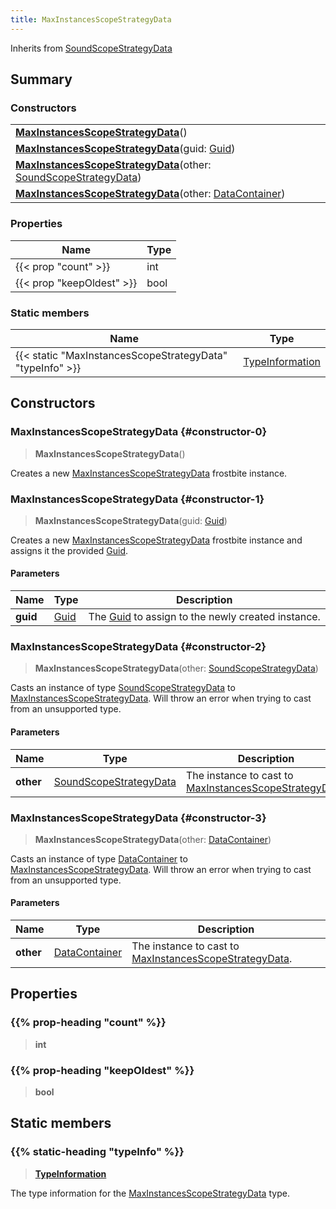 ```yaml
---
title: MaxInstancesScopeStrategyData
---
```


Inherits from [SoundScopeStrategyData](/vext/ref/fb/soundscopestrategydata)

## Summary

### Constructors

|  |
| --- |
| **[MaxInstancesScopeStrategyData](#constructor-0)**() |
| **[MaxInstancesScopeStrategyData](#constructor-1)**(guid: [Guid](/vext/ref/shared/type/guid)) |
| **[MaxInstancesScopeStrategyData](#constructor-2)**(other: [SoundScopeStrategyData](/vext/ref/fb/soundscopestrategydata)) |
| **[MaxInstancesScopeStrategyData](#constructor-3)**(other: [DataContainer](/vext/ref/shared/type/datacontainer)) |

### Properties

| Name | Type |
| ---- | ---- |
| {{< prop "count" >}} | int |
| {{< prop "keepOldest" >}} | bool |

### Static members

| Name | Type |
| ---- | ---- |
| {{< static "MaxInstancesScopeStrategyData" "typeInfo" >}} | [TypeInformation](/vext/ref/shared/type/typeinformation) |

## Constructors

### MaxInstancesScopeStrategyData {#constructor-0}

> **MaxInstancesScopeStrategyData**()

Creates a new [MaxInstancesScopeStrategyData](/vext/ref/fb/maxinstancesscopestrategydata) frostbite instance.

### MaxInstancesScopeStrategyData {#constructor-1}

> **MaxInstancesScopeStrategyData**(guid: [Guid](/vext/ref/shared/type/guid))

Creates a new [MaxInstancesScopeStrategyData](/vext/ref/fb/maxinstancesscopestrategydata) frostbite instance and assigns it the provided [Guid](/vext/ref/shared/type/guid).

#### Parameters

| Name | Type | Description |
| ---- | ---- | ----------- |
| **guid** | [Guid](/vext/ref/shared/type/guid) | The [Guid](/vext/ref/shared/type/guid) to assign to the newly created instance. |

### MaxInstancesScopeStrategyData {#constructor-2}

> **MaxInstancesScopeStrategyData**(other: [SoundScopeStrategyData](/vext/ref/fb/soundscopestrategydata))

Casts an instance of type [SoundScopeStrategyData](/vext/ref/fb/soundscopestrategydata) to [MaxInstancesScopeStrategyData](/vext/ref/fb/maxinstancesscopestrategydata). Will throw an error when trying to cast from an unsupported type.

#### Parameters

| Name | Type | Description |
| ---- | ---- | ----------- |
| **other** | [SoundScopeStrategyData](/vext/ref/fb/soundscopestrategydata) | The instance to cast to [MaxInstancesScopeStrategyData](/vext/ref/fb/maxinstancesscopestrategydata). |

### MaxInstancesScopeStrategyData {#constructor-3}

> **MaxInstancesScopeStrategyData**(other: [DataContainer](/vext/ref/shared/type/datacontainer))

Casts an instance of type [DataContainer](/vext/ref/shared/type/datacontainer) to [MaxInstancesScopeStrategyData](/vext/ref/fb/maxinstancesscopestrategydata). Will throw an error when trying to cast from an unsupported type.

#### Parameters

| Name | Type | Description |
| ---- | ---- | ----------- |
| **other** | [DataContainer](/vext/ref/shared/type/datacontainer) | The instance to cast to [MaxInstancesScopeStrategyData](/vext/ref/fb/maxinstancesscopestrategydata). |

## Properties

### {{% prop-heading "count" %}}

> **int**

### {{% prop-heading "keepOldest" %}}

> **bool**

## Static members

### {{% static-heading "typeInfo" %}}

> **[TypeInformation](/vext/ref/shared/type/typeinformation)**

The type information for the [MaxInstancesScopeStrategyData](/vext/ref/fb/maxinstancesscopestrategydata) type.

